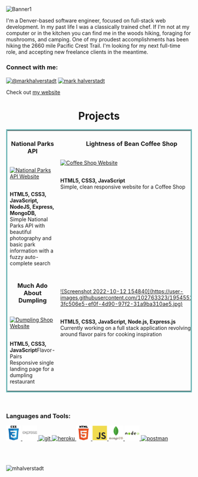 
![Banner1](https://user-images.githubusercontent.com/102763323/186513671-ae158591-1629-4c0b-9e73-39fdcb35579e.jpg)

I'm a Denver-based software engineer, focused on full-stack web development. In my past life I was a classically trained chef. If I'm not at my computer or in the kitchen you can find me in the woods hiking, foraging for mushrooms, and camping. One of my proudest accomplishments has been hiking the 2660 mile Pacific Crest Trail. I'm looking for my next full-time role, and accepting new freelance clients in the meantime.

<h3 align="left">Connect with me:</h3>
<p align="left">
<a href="https://twitter.com/@markhalverstadt" target="blank"><img align="center" src="https://raw.githubusercontent.com/rahuldkjain/github-profile-readme-generator/master/src/images/icons/Social/twitter.svg" alt="@markhalverstadt" height="30" width="40" /></a>
<a href="https://linkedin.com/in/mark halverstadt" target="blank"><img align="center" src="https://raw.githubusercontent.com/rahuldkjain/github-profile-readme-generator/master/src/images/icons/Social/linked-in-alt.svg" alt="mark halverstadt" height="30" width="40" /></a>
  
Check out [my website](https://markhalverstadt.netlify.app/) 
</p>



<h1 align="center">Projects</h1>
<table bordercolor="#66b2b2">
  
  <tr>
    <td width="50%" valign="top">
      <h3 align="center">National Parks API</h3>
       <br />
       <a target="_blank" href="https://national-parks-api-v2.herokuapp.com/">
        <img src="https://user-images.githubusercontent.com/102763323/186736885-293e40d0-a125-4f03-a94a-65c454cb3f03.jpg"
 width="100%" alt="National Parks API Website"/>
       </a>
       <br />
       <br />
       <p><strong>HTML5, CSS3, JavaScript, NodeJS, Express, MongoDB,</strong><br />Simple National Parks API with beautiful photography and basic park information with a fuzzy auto-complete search</p>
    </td>
    <td width="50%" valign="top">
      <h3 align="center">Lightness of Bean Coffee Shop</h3>
      <br />
      <a target="_blank" href="https://lightness-of-bean.netlify.app/">
        <img src="https://user-images.githubusercontent.com/102763323/186736996-44033f37-bc65-41cb-9f72-d26e522ab783.jpg"
 width="100%"  alt="Coffee Shop Website"/>
      </a>
      <br />
      <br />
      <p><strong>HTML5, CSS3, JavaScript</strong><br />Simple, clean responsive website for a Coffee Shop</p>
    </td>
  </tr>
  
  <tr>
    <td width="50%" valign="top">
      <h3 align="center">Much Ado About Dumpling</h3>
      <br />
      <a target="_blank" href="https://about-dumpling.netlify.app/">
        <img src="https://user-images.githubusercontent.com/102763323/186737143-fb2928d9-5bd5-4790-9c0a-97c7dc63cf39.jpg"
 width="100%" alt="Dumpling Shop Website"/>
      </a>
      <br />
      <br />
      <p><strong>HTML5, CSS3, JavaScript</strong>Flavor-Pairs<br />Responsive single landing page for a dumpling restaurant</p>
    </td>
    <td width="50%" valign="top">
      <h3 align="center"></h3>
      <br />
      <a target="_blank" href="#">
        ![Screenshot 2022-10-12 154840](https://user-images.githubusercontent.com/102763323/195455172-3fc506e5-ef0f-4d90-97f2-31a9ba310ae5.jpg)
      </a>
      <br />
      <br />
      <p><strong>HTML5, CSS3, JavaScript, Node.js, Express.js</strong><br />Currently working on a full stack application revolving around flavor pairs for cooking inspiration</p>
    </td>
  </tr>
</table>

<br />
<h3 align="left">Languages and Tools:</h3>
<p align="left"> <a href="https://www.w3schools.com/css/" target="_blank" rel="noreferrer"> <img src="https://raw.githubusercontent.com/devicons/devicon/master/icons/css3/css3-original-wordmark.svg" alt="css3" width="40" height="40"/> </a> <a href="https://expressjs.com" target="_blank" rel="noreferrer"> <img src="https://raw.githubusercontent.com/devicons/devicon/master/icons/express/express-original-wordmark.svg" alt="express" width="40" height="40"/> </a> <a href="https://git-scm.com/" target="_blank" rel="noreferrer"> <img src="https://www.vectorlogo.zone/logos/git-scm/git-scm-icon.svg" alt="git" width="40" height="40"/> </a> <a href="https://heroku.com" target="_blank" rel="noreferrer"> <img src="https://www.vectorlogo.zone/logos/heroku/heroku-icon.svg" alt="heroku" width="40" height="40"/> </a> <a href="https://www.w3.org/html/" target="_blank" rel="noreferrer"> <img src="https://raw.githubusercontent.com/devicons/devicon/master/icons/html5/html5-original-wordmark.svg" alt="html5" width="40" height="40"/> </a> <a href="https://developer.mozilla.org/en-US/docs/Web/JavaScript" target="_blank" rel="noreferrer"> <img src="https://raw.githubusercontent.com/devicons/devicon/master/icons/javascript/javascript-original.svg" alt="javascript" width="40" height="40"/> </a> <a href="https://www.mongodb.com/" target="_blank" rel="noreferrer"> <img src="https://raw.githubusercontent.com/devicons/devicon/master/icons/mongodb/mongodb-original-wordmark.svg" alt="mongodb" width="40" height="40"/> </a> <a href="https://nodejs.org" target="_blank" rel="noreferrer"> <img src="https://raw.githubusercontent.com/devicons/devicon/master/icons/nodejs/nodejs-original-wordmark.svg" alt="nodejs" width="40" height="40"/> </a> <a href="https://postman.com" target="_blank" rel="noreferrer"> <img src="https://www.vectorlogo.zone/logos/getpostman/getpostman-icon.svg" alt="postman" width="40" height="40"/> </a> </p>

<br />
<br />

<p><img align="center" src="https://github-readme-streak-stats.herokuapp.com/?user=mhalverstadt&theme=highcontrast" alt="mhalverstadt" /></p>
